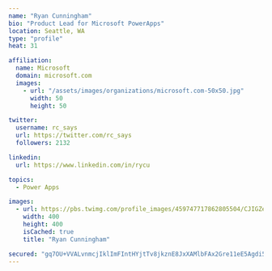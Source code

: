 ```yaml
---
name: "Ryan Cunningham"
bio: "Product Lead for Microsoft PowerApps"
location: Seattle, WA
type: "profile"
heat: 31

affiliation:
  name: Microsoft
  domain: microsoft.com
  images:
    - url: "/assets/images/organizations/microsoft.com-50x50.jpg"
      width: 50
      height: 50

twitter:
  username: rc_says
  url: https://twitter.com/rc_says
  followers: 2132

linkedin:
  url: https://www.linkedin.com/in/rycu

topics:
  - Power Apps

images:
  - url: https://pbs.twimg.com/profile_images/459747717862805504/CJIGZejd_400x400.png
    width: 400
    height: 400
    isCached: true
    title: "Ryan Cunningham"

secured: "gq7OU+VVALvnmcjIklImFIntHYjtTv8jkznE8JxXAMlbFAx2Gre11eE5Agdi5wr/t4AW9EvHzd/Bt4dhuxOUPPdbQeKspVaOd0dgnstjnw6UQHSgB03bc278COZVEE6fmBldSmMIFwjcuXnYDo9X4oGL9iycZDGj2DKEHp0/zdszocJif7tdxLOJonLqzM7UUMaSh2A/gTNG1ip6ExAUFGYrr5s2X+uUgaPC/wgeYIOsyJE/322Txzt3alJKWjxCVgUgsDsx/yxQqKrJRP6zYtGyCE+9B3H2up/nWdN+jjujhYYB13Jr31NOkeVz/tqvlpm3oLEYCFdBM2Q2s5eyZ7fa2XapPeifACp3AFTegcNNCrISW/z0qpP9+UEg6j1xAjuKv4v1WMktfPHRuR5qpQJdgAmacDtQlAMZNIoldGg=;jGMUH25QgP4GoxQdJvShVQ=="
---
```


